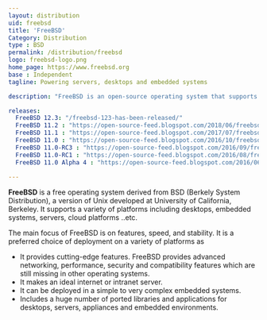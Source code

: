 ```yaml
---
layout: distribution
uid: freebsd
title: 'FreeBSD'
Category: Distribution
type : BSD
permalink: /distribution/freebsd
logo: freebsd-logo.png
home_page: https://www.freebsd.org
base : Independent
tagline: Powering servers, desktops and embedded systems

description: "FreeBSD is an open-source operating system that supports a variety of platforms with the key focus on features, speed, and stability"

releases:
  FreeBSD 12.3: "/freebsd-123-has-been-released/"
  FreeBSD 11.2 : "https://open-source-feed.blogspot.com/2018/06/freebsd-112-released-with-updated-gnome.html"
  FreeBSD 11.1 : "https://open-source-feed.blogspot.com/2017/07/freebsd-111-released-with-support-for.html"
  FreeBSD 11.0 : "https://open-source-feed.blogspot.com/2016/10/freebsd-110-release-is-available-now.html"
  FreeBSD 11.0-RC3 : "https://open-source-feed.blogspot.com/2016/09/freebsd-110-rc3-released.html"
  FreeBSD 11.0-RC1 : "https://open-source-feed.blogspot.com/2016/08/freebsd-110-rc1-released.html"
  FreeBSD 11.0 Alpha 4 : "https://open-source-feed.blogspot.com/2016/06/freebsd-110-alpha-4-is-available-now.html"
  
---
```


**FreeBSD** is a free operating system derived from BSD (Berkely System Distribution), a version of Unix developed at University of California, Berkeley. It supports a variety of platforms including desktops, embedded systems, servers, cloud platforms ..etc.

The main focus of FreeBSD is on features, speed, and stability. It is a preferred choice of deployment on a variety of platforms as
- It provides cutting-edge features. FreeBSD provides advanced networking, performance, security and compatibility features which are still missing in other operating systems.
- It makes an ideal internet or intranet server.
- It can be deployed in a simple to very complex embedded systems.
- Includes a huge number of ported libraries and applications for desktops, servers, appliances and embedded environments.